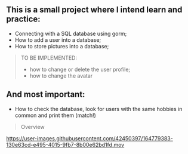 ## This is a small project where I intend learn and practice:
* Connecting with a SQL database using gorm;
* How to add a user into a database;
* How to store pictures into a database;

> TO BE IMPLEMENTED:
>* how to change or delete the user profile;
>* how to change the avatar

## And most important:
* How to check the database, look for users with the same hobbies in common and print them (match!)


> Overview

https://user-images.githubusercontent.com/42450397/164779383-130e63cd-e495-4015-9fb7-8b00e62bd1fd.mov



